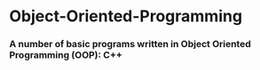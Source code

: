 # Object-Oriented-Programming
### A number of basic programs written in Object Oriented Programming (OOP): C++
